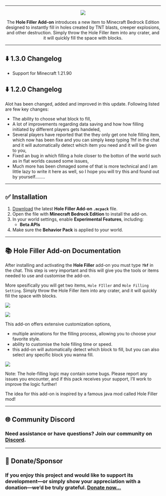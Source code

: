 
---

<p align="center">
  <img src="https://darkblockgaming.github.io/assets/holefilleraddon/title-logo.png" />
</p>

<p align="center">
The <b>Hole Filler Add-on</b> introduces a new item to Minecraft Bedrock Edition designed to instantly fill in holes created by TNT blasts, creeper explosions, and other destruction. Simply throw the Hole Filler item into any crater, and it will quickly fill the space with blocks.
</p>

---

## ⬇️ 1.3.0 Changelog
- Support for Minecraft 1.21.90

## ⬇️ 1.2.0 Changelog
Alot has been changed, added and improved in this update. Following listed are few key changes:

- The ability to choose what block to fill,
- A lot of improvements regarding data saving and how how filling initiated by different players gets handeled,
- Several players have reported that the they only get one hole filling item, which now has been fixe and you can simply keep typing ?hf in the chat and it will automatically detect which item you need and it will be given to you,
- Fixed an bug in which filling a hole closer to the botton of the world such as in flat worlds caused some issues,
- Much more has been chmaged some of that is more technical and I am little lazy to write it here as well, so I hope you will try this and found out by yourself........

---

## ✅ Installation

1. [Download](https://darkblockgaming.github.io/addons/hole-filler-addon/) the latest **Hole Filler Add-on `.mcpack`** file.  
2. Open the file with **Minecraft Bedrock Edition** to install the add-on.  
3. In your world settings, enable **Experimental Features**, including:  
   - **Beta APIs**  
4. Make sure the **Behavior Pack** is applied to your world.

---

## 📚 Hole Filler Add-on Documentation

After installing and activating the **Hole Filler** add-on you must type **`?hf`** in the chat. This step is very important and this will give you the tools or items needed to use and customise the add-on.

More spesifically you will get two items, `Hole FIller` and `Hole Filling Setting`. Simply throw the Hole Filler item into any crater, and it will quickly fill the space with blocks.

![](https://darkblockgaming.github.io/assets/holefilleraddon/hf2.gif)

![](https://darkblockgaming.github.io/assets/holefilleraddon/hf.gif)

This add-on offers extensive customization options,
-  multiple animations for the filling process, allowing you to choose your favorite style.
- ability to customise the hole filling time or speed.
- this add-on will automatically detect which block to fill, but you can also select any specific block you wanna fill.

![](https://darkblockgaming.github.io/assets/holefilleraddon/hole-filler-addon_3.jpeg)

Note: The hole-filling logic may contain some bugs. Please report any issues you encounter, and if this pack receives your support, I’ll work to improve the logic further!

The idea for this add-on is inspired by a famous java mod called Hole Filler mod!


---

## 🌐 Community Discord  
### Need assistance or have questions? Join our community on [Discord](https://discord.gg/CEM7cc3NQx).

---

## 💸 Donate/Sponsor 

### If you enjoy this project and would like to support its development—or simply show your appreciation with a donation—we’d be truly grateful. [Donate now...](https://darkblockgaming.github.io/donate-me/)

